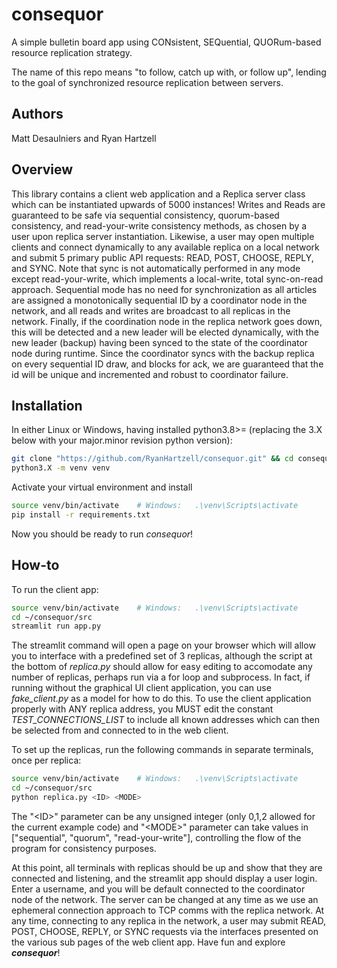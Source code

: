 # consequor
A simple  bulletin board app using CONsistent, SEQuential, QUORum-based resource replication strategy.

The name of this repo means "to follow, catch up with, or follow up", lending to the goal of synchronized resource replication between servers.

## Authors
Matt Desaulniers and Ryan Hartzell

## Overview
This library contains a client web application and a Replica server class which can be instantiated upwards of 5000 instances! Writes and Reads are guaranteed to be safe via sequential consistency, quorum-based consistency, and read-your-write consistency methods, as chosen by a user upon replica server instantiation. Likewise, a user may open multiple clients and connect dynamically to any available replica on a local network and submit 5 primary public API requests: READ, POST, CHOOSE, REPLY, and SYNC. Note that sync is not automatically performed in any mode except read-your-write, which implements a local-write, total sync-on-read approach. Sequential mode has no need for synchronization as all articles are assigned a monotonically sequential ID by a coordinator node in the network, and all reads and writes are broadcast to all replicas in the network. Finally, if the coordination node in the replica network goes down, this will be detected and a new leader will be elected dynamically, with the new leader (backup) having been synced to the state of the coordinator node during runtime. Since the coordinator syncs with the backup replica on every sequential ID draw, and blocks for ack, we are guaranteed that the id will be unique and incremented and robust to coordinator failure.

## Installation
In either Linux or Windows, having installed python3.8>= (replacing the 3.X below with your major.minor revision python version):

```bash
git clone "https://github.com/RyanHartzell/consequor.git" && cd consequor
python3.X -m venv venv
```
Activate your virtual environment and install 
```bash
source venv/bin/activate    # Windows:   .\venv\Scripts\activate
pip install -r requirements.txt
```

Now you should be ready to run *consequor*!

## How-to
To run the client app:

```bash
source venv/bin/activate    # Windows:   .\venv\Scripts\activate
cd ~/consequor/src
streamlit run app.py
```

The streamlit command will open a page on your browser which will allow you to interface with a predefined set of 3 replicas, although the script at the bottom of *replica.py* should allow for easy editing to accomodate any number of replicas, perhaps run via a for loop and subprocess. In fact, if running without the graphical UI client application, you can use *fake_client.py* as a model for how to do this. To use the client application properly with ANY replica address, you MUST edit the constant *TEST_CONNECTIONS_LIST* to include all known addresses which can then be selected from and connected to in the web client.

To set up the replicas, run the following commands in separate terminals, once per replica:

```bash
source venv/bin/activate    # Windows:   .\venv\Scripts\activate
cd ~/consequor/src
python replica.py <ID> <MODE>
```

The "\<ID>" parameter can be any unsigned integer (only 0,1,2 allowed for the current example code) and "\<MODE>" parameter can take values in ["sequential", "quorum", "read-your-write"], controlling the flow of the program for consistency purposes.

At this point, all terminals with replicas should be up and show that they are connected and listening, and the streamlit app should display a user login. Enter a username, and you will be default connected to the coordinator node of the network. The server can be changed at any time as we use an ephemeral connection approach to TCP comms with the replica network. At any time, connecting to any replica in the network, a user may submit READ, POST, CHOOSE, REPLY, or SYNC requests via the interfaces presented on the various sub pages of the web client app. Have fun and explore ***consequor***!
